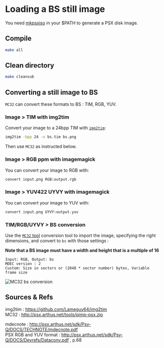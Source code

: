 # Loading a BS still image

You need [mkpsxiso](https://github.com/Lameguy64/mkpsxiso) in your $PATH to generate a PSX disk image.

## Compile

```bash
make all
```

## Clean directory

```bash
make cleansub
```

## Converting a still image to BS

`MC32` can convert these formats to BS : TIM, RGB, YUV.

### Image > TIM with img2tim

Convert your image to a 24bpp TIM with [`img2tim`](https://github.com/Lameguy64/img2tim):

```bash
img2tim -bpp 24 -o bs.tim bs.png
```

Then use `MC32` as instructed below.

### Image > RGB ppm with imagemagick

You can convert your image to RGB with:

```bash
convert input.png RGB:output.rgb
```

### Image > YUV422 UYVY with imagemagick

You can convert your image to YUV with:

```bash
convert input.png UYVY:output.yuv
```

### TIM/RGB/UYVY > BS conversion

Use the [`MC32` tool](http://psx.arthus.net/tools/pimp-psx.zip) conversion tool to import the image, specifying the right dimensions, and convert to `bs` with those settings :

**Note that a BS image must have a width and height that is a multiple of 16**

```
Input: RGB, Output: bs
MDEC version : 2
Custom: Size in sectors or (2048 * sector number) bytes, Variable frame size
```

![MC32 bs conversion](https://wiki.arthus.net/assets/mc32-bs-conv.png)

## Sources & Refs

img2tim : https://github.com/Lameguy64/img2tim  
MC32 : http://psx.arthus.net/tools/pimp-psx.zip  

mdecnote : http://psx.arthus.net/sdk/Psy-Q/DOCS/TECHNOTE/mdecnote.pdf  
PSX RGB and YUV format : http://psx.arthus.net/sdk/Psy-Q/DOCS/Devrefs/Dataconv.pdf , p.68
